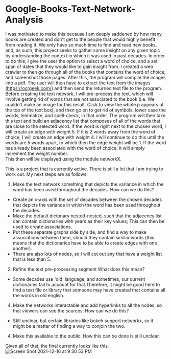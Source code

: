 # Google-Books-Text-Network-Analysis

I was motivated to make this because I am deeply saddened by how many books are created and don't get to the people that would highly benefit from reading it. We only have so much time to find and read new books, and, as such, this project seeks to gather some insight on any given topic by understanding the context in which it was used in past decades.  In order to do this, I give the user the option to select a word of choice, and a set span of dates that they would like to gain insight from.  I created a web crawler to then go through all of the books that contains the word of choice, and screenshot those pages.  After this, the program will compile the images into a pdf.  The user will then have to extract the text from the images (https://ocrgeek.com/) and then send the returned text file to the program.  Before creating the text network, I will pre-process the text, which will involve getting rid of words that are not associated to the book (i.e. We couldn't make an image for this result. Click to view the whole p appears at the top of the text box), and then go on to get rid of symbols, lower case the words, lemmatize, and spell-check, in that order.  The program will then take this text and build an adjacency list that composes of all of the words that are close to the selected word.  If the word is right next to the chosen word, I will create an edge with weight 5. If it is 2 words away from the word of choice, I will create an edge with weight 4. I will continue to do this until the words are 5 words apart, to which then the edge weight will be 1. If the word has already been associated with the word of choice, it will simply increment the weight number.  
This then will be displayed using the module networkX.

This is a project that is currently active. There is still a lot that I am trying to work out.
My next steps are as follows:
1. Make the text network something that depicts the variance in which the word has been used throughout the decades.
 How can we do this?
  -  Create an x-axis with the set of decades between the chosen decades that depicts the variance in which the word has been used throughout the decades.
  -  Make the default dictonary nested-nested, such that the adjacency list can contain dictionaries with years as their key values; This can then be used
     to create associations.
  -  Put these separate graphs side by side, and find a way to make associations between them, should they contain similar words (this means that the 
     dictionaries have to be able to create edges with one another).  
  - There are also lots of nodes, so I will cut out any that have a weight list that is less than 5.
2.  Refine the text pre-processing segment
What does this mean?
 - Some decades use 'old' language, and sometimes, our current dictionaries fail to account for that.Therefore, it might be good here 
   to find a text file or library that someone may have created that contains all the words in old english.
4.  Make the networks interactable and add hyperlinks to all the nodes, so that viewers can see the sources.
  How can we do this?
  -  Still unclear, but certain libraries like bokeh support networkx, so it might be a matter of finding a way to conjoin the two.
4. Make this available to the public. How this can be done is still unclear.


Given all of that, the final currently looks like this.
![Screen Shot 2021-12-16 at 9 30 53 PM](https://user-images.githubusercontent.com/76268134/146479265-25131b16-3df0-427c-8e21-084c9e267c5e.png)



